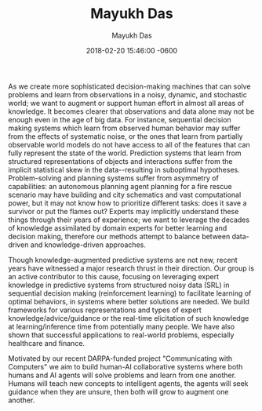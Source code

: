 ﻿---
layout: single
title:  "Mayukh Das"
date:   2018-02-20 15:46:00 -0600
categories: research-highlights
author: Mayukh Das
---

As we create more sophisticated decision-making machines that can solve problems and learn from observations in a noisy, dynamic, and stochastic world; we want to augment or support human effort in almost all areas of knowledge. It becomes clearer that observations and data alone may not be enough even in the age of big data. For instance, sequential decision making systems which learn from observed human behavior may suffer from the effects of systematic noise, or the ones that learn from partially observable world models do not have access to all of the features that can fully represent the state of the world. Prediction systems that learn from structured representations of objects and interactions suffer from the implicit statistical skew in the data--resulting in suboptimal hypotheses. Problem-solving and planning systems suffer from asymmetry of capabilities: an autonomous planning agent planning for a fire rescue scenario may have building and city schematics and vast computational power, but it may not know how to prioritize different tasks: does it save a survivor or put the flames out? Experts may implicitly understand these things through their years of experience; we want to leverage the decades of knowledge assimilated by domain experts for better learning and decision making, therefore our methods attempt to balance between data-driven and knowledge-driven approaches.

Though knowledge-augmented predictive systems are not new, recent years have witnessed a major research thrust in their direction. Our group is an active contributor to this cause, focusing on leveraging expert knowledge in predictive systems from structured noisy data (SRL) in sequential decision making (reinforcement learning) to facilitate learning of optimal behaviors, in systems where better solutions are needed. We build frameworks for various representations and types of expert knowledge/advice/guidance or the real-time elicitation of such knowledge at learning/inference time from potentially many people. We have also shown that successful applications to real-world problems, especially healthcare and finance.

Motivated by our recent DARPA-funded project "Communicating with Computers" we aim to build human-AI collaborative systems where both humans and AI agents will solve problems and learn from one another. Humans will teach new concepts to intelligent agents, the agents will seek guidance when they are unsure, then both will grow to augment one another.